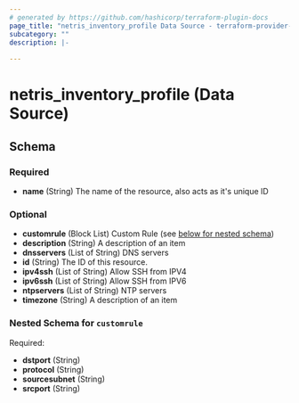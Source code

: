 ```yaml
---
# generated by https://github.com/hashicorp/terraform-plugin-docs
page_title: "netris_inventory_profile Data Source - terraform-provider-netris"
subcategory: ""
description: |-
  
---
```


# netris_inventory_profile (Data Source)





<!-- schema generated by tfplugindocs -->
## Schema

### Required

- **name** (String) The name of the resource, also acts as it's unique ID

### Optional

- **customrule** (Block List) Custom Rule (see [below for nested schema](#nestedblock--customrule))
- **description** (String) A description of an item
- **dnsservers** (List of String) DNS servers
- **id** (String) The ID of this resource.
- **ipv4ssh** (List of String) Allow SSH from IPV4
- **ipv6ssh** (List of String) Allow SSH from IPV6
- **ntpservers** (List of String) NTP servers
- **timezone** (String) A description of an item

<a id="nestedblock--customrule"></a>
### Nested Schema for `customrule`

Required:

- **dstport** (String)
- **protocol** (String)
- **sourcesubnet** (String)
- **srcport** (String)


